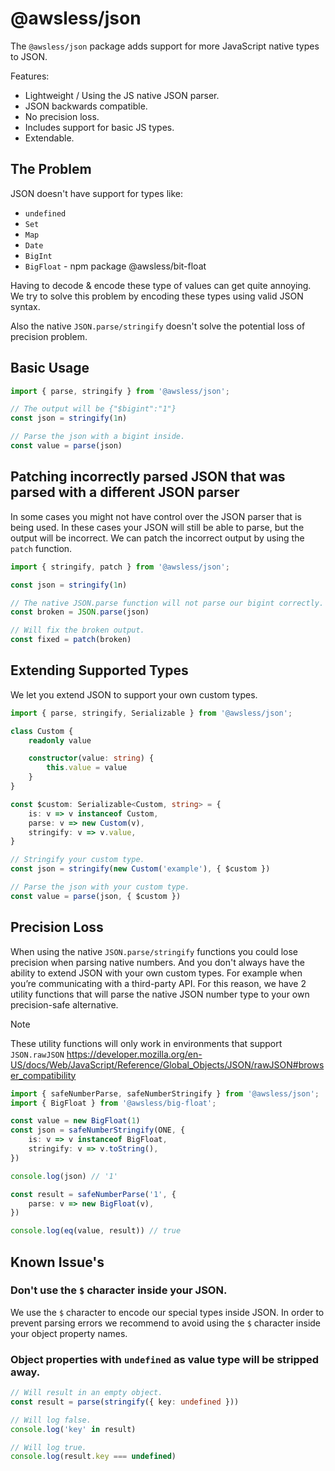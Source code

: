 
# @awsless/json

The `@awsless/json` package adds support for more JavaScript native types to JSON.

Features:
 - Lightweight / Using the JS native JSON parser.
 - JSON backwards compatible.
 - No precision loss.
 - Includes support for basic JS types.
 - Extendable.

## The Problem

JSON doesn't have support for types like:
- `undefined`
- `Set`
- `Map`
- `Date`
- `BigInt`
- `BigFloat` - npm package @awsless/bit-float

Having to decode & encode these type of values can get quite annoying. We try to solve this problem by encoding these types using valid JSON syntax.

Also the native `JSON.parse/stringify` doesn't solve the potential loss of precision problem.

## Basic Usage

```ts
import { parse, stringify } from '@awsless/json';

// The output will be {"$bigint":"1"}
const json = stringify(1n)

// Parse the json with a bigint inside.
const value = parse(json)
```

## Patching incorrectly parsed JSON that was parsed with a different JSON parser

In some cases you might not have control over the JSON parser that is being used. In these cases your JSON will still be able to parse, but the output will be incorrect. We can patch the incorrect output by using the `patch` function.

```ts
import { stringify, patch } from '@awsless/json';

const json = stringify(1n)

// The native JSON.parse function will not parse our bigint correctly.
const broken = JSON.parse(json)

// Will fix the broken output.
const fixed = patch(broken)
```

## Extending Supported Types

We let you extend JSON to support your own custom types.

```ts
import { parse, stringify, Serializable } from '@awsless/json';

class Custom {
	readonly value

	constructor(value: string) {
		this.value = value
	}
}

const $custom: Serializable<Custom, string> = {
	is: v => v instanceof Custom,
	parse: v => new Custom(v),
	stringify: v => v.value,
}

// Stringify your custom type.
const json = stringify(new Custom('example'), { $custom })

// Parse the json with your custom type.
const value = parse(json, { $custom })
```

## Precision Loss

When using the native `JSON.parse/stringify` functions you could lose precision when parsing native numbers. And you don't always have the ability to extend JSON with your own custom types. For example when you’re communicating with a third-party API. For this reason, we have 2 utility functions that will parse the native JSON number type to your own precision-safe alternative.

> [!NOTE]
> These utility functions will only work in environments that support `JSON.rawJSON`
> https://developer.mozilla.org/en-US/docs/Web/JavaScript/Reference/Global_Objects/JSON/rawJSON#browser_compatibility

```ts
import { safeNumberParse, safeNumberStringify } from '@awsless/json';
import { BigFloat } from '@awsless/big-float';

const value = new BigFloat(1)
const json = safeNumberStringify(ONE, {
	is: v => v instanceof BigFloat,
	stringify: v => v.toString(),
})

console.log(json) // '1'

const result = safeNumberParse('1', {
	parse: v => new BigFloat(v),
})

console.log(eq(value, result)) // true
```

## Known Issue's

### Don't use the `$` character inside your JSON.

We use the `$` character to encode our special types inside JSON. In order to prevent parsing errors we recommend to avoid using the `$` character inside your object property names.

### Object properties with `undefined` as value type will be stripped away.

```ts
// Will result in an empty object.
const result = parse(stringify({ key: undefined }))

// Will log false.
console.log('key' in result)

// Will log true.
console.log(result.key === undefined)
```
